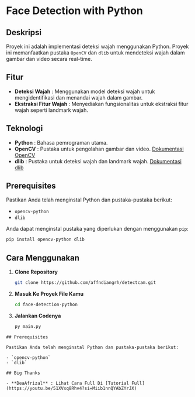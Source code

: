 # Face Detection with Python

## Deskripsi

Proyek ini adalah implementasi deteksi wajah menggunakan Python. Proyek ini memanfaatkan pustaka `OpenCV` dan `dlib` untuk mendeteksi wajah dalam gambar dan video secara real-time.

## Fitur

- **Deteksi Wajah** : Menggunakan model deteksi wajah untuk mengidentifikasi dan menandai wajah dalam gambar.
- **Ekstraksi Fitur Wajah** : Menyediakan fungsionalitas untuk ekstraksi fitur wajah seperti landmark wajah.

## Teknologi

- **Python** : Bahasa pemrograman utama.
- **OpenCV** : Pustaka untuk pengolahan gambar dan video. [Dokumentasi OpenCV](https://docs.opencv.org/)
- **dlib** : Pustaka untuk deteksi wajah dan landmark wajah. [Dokumentasi dlib](http://dlib.net/)

## Prerequisites

Pastikan Anda telah menginstal Python dan pustaka-pustaka berikut:

- `opencv-python`
- `dlib`

Anda dapat menginstal pustaka yang diperlukan dengan menggunakan `pip`:

```bash
pip install opencv-python dlib
```

## Cara Menggunakan

1. **Clone Repository**
   ```bash
   git clone https://github.com/affndiangrh/detectcam.git
   ```
2. **Masuk Ke Proyek File Kamu**
   ```bash
   cd face-detection-python
   ```

3. **Jalankan Codenya**
   ```bash
   py main.py
```
## Prerequisites

Pastikan Anda telah menginstal Python dan pustaka-pustaka berikut:

- `opencv-python`
- `dlib`

## Big Thanks

- **DeaAfrizal** : Lihat Cara Full Di [Tutorial Full](https://youtu.be/51XVxq8Rhv4?si=Miib1nnQYAbZYrJX)
